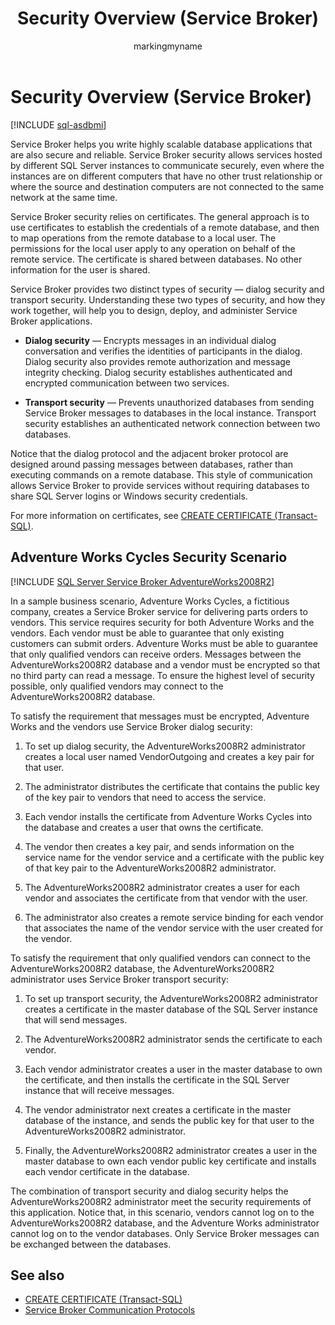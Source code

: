 ﻿---
title: Security Overview (Service Broker)
description: "Service Broker helps you write highly scalable database applications that are also secure and reliable."
ms.prod: sql
ms.technology: configuration
ms.topic: conceptual
author: markingmyname
ms.author: maghan
ms.reviewer: mikeray
ms.date: "03/30/2022"
---

# Security Overview (Service Broker)

[!INCLUDE [sql-asdbmi](../../includes/applies-to-version/sql-asdbmi.md)]

Service Broker helps you write highly scalable database applications that are also secure and reliable. Service Broker security allows services hosted by different SQL Server instances to communicate securely, even where the instances are on different computers that have no other trust relationship or where the source and destination computers are not connected to the same network at the same time.

Service Broker security relies on certificates. The general approach is to use certificates to establish the credentials of a remote database, and then to map operations from the remote database to a local user. The permissions for the local user apply to any operation on behalf of the remote service. The certificate is shared between databases. No other information for the user is shared.

Service Broker provides two distinct types of security — dialog security and transport security. Understanding these two types of security, and how they work together, will help you to design, deploy, and administer Service Broker applications.

- **Dialog security** — Encrypts messages in an individual dialog conversation and verifies the identities of participants in the dialog. Dialog security also provides remote authorization and message integrity checking. Dialog security establishes authenticated and encrypted communication between two services.

- **Transport security** — Prevents unauthorized databases from sending Service Broker messages to databases in the local instance. Transport security establishes an authenticated network connection between two databases.

Notice that the dialog protocol and the adjacent broker protocol are designed around passing messages between databases, rather than executing commands on a remote database. This style of communication allows Service Broker to provide services without requiring databases to share SQL Server logins or Windows security credentials.

For more information on certificates, see [CREATE CERTIFICATE (Transact-SQL)](../../t-sql/statements/create-certificate-transact-sql.md).

## Adventure Works Cycles Security Scenario

[!INCLUDE [SQL Server Service Broker AdventureWorks2008R2](../../includes/service-broker-adventureworks-2008-r2.md)]

In a sample business scenario, Adventure Works Cycles, a fictitious company, creates a Service Broker service for delivering parts orders to vendors. This service requires security for both Adventure Works and the vendors. Each vendor must be able to guarantee that only existing customers can submit orders. Adventure Works must be able to guarantee that only qualified vendors can receive orders. Messages between the AdventureWorks2008R2 database and a vendor must be encrypted so that no third party can read a message. To ensure the highest level of security possible, only qualified vendors may connect to the AdventureWorks2008R2 database.

To satisfy the requirement that messages must be encrypted, Adventure Works and the vendors use Service Broker dialog security:

1. To set up dialog security, the AdventureWorks2008R2 administrator creates a local user named VendorOutgoing and creates a key pair for that user.

2. The administrator distributes the certificate that contains the public key of the key pair to vendors that need to access the service.

3. Each vendor installs the certificate from Adventure Works Cycles into the database and creates a user that owns the certificate.

4. The vendor then creates a key pair, and sends information on the service name for the vendor service and a certificate with the public key of that key pair to the AdventureWorks2008R2 administrator.

5. The AdventureWorks2008R2 administrator creates a user for each vendor and associates the certificate from that vendor with the user.

6. The administrator also creates a remote service binding for each vendor that associates the name of the vendor service with the user created for the vendor.

To satisfy the requirement that only qualified vendors can connect to the AdventureWorks2008R2 database, the AdventureWorks2008R2 administrator uses Service Broker transport security:

1. To set up transport security, the AdventureWorks2008R2 administrator creates a certificate in the master database of the SQL Server instance that will send messages.

2. The AdventureWorks2008R2 administrator sends the certificate to each vendor.

3. Each vendor administrator creates a user in the master database to own the certificate, and then installs the certificate in the SQL Server instance that will receive messages.

4. The vendor administrator next creates a certificate in the master database of the instance, and sends the public key for that user to the AdventureWorks2008R2 administrator.

5. Finally, the AdventureWorks2008R2 administrator creates a user in the master database to own each vendor public key certificate and installs each vendor certificate in the database.

The combination of transport security and dialog security helps the AdventureWorks2008R2 administrator meet the security requirements of this application. Notice that, in this scenario, vendors cannot log on to the AdventureWorks2008R2 database, and the Adventure Works administrator cannot log on to the vendor databases. Only Service Broker messages can be exchanged between the databases.

## See also

- [CREATE CERTIFICATE (Transact-SQL)](../../t-sql/statements/create-certificate-transact-sql.md)
- [Service Broker Communication Protocols](service-broker-communication-protocols.md)
